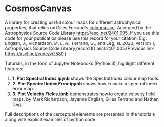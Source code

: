 # CosmosCanvas
A library for creating useful colour maps for different astrophysical properties, that relies on Gilles Ferrand's [colourspace](https://github.com/gillesferrand/colourspace). Accepted by the Astrophysics Source Code Library https://ascl.net/2401.005. If you use this code for your publication please use this record for your citation. E.g. English, J., Richardson, M. L. A., Ferrand, G., and Deg, N. 2023, version 1, Astrophysics Source Code Library,record ID ascl:2401.005.(Previous link https://ascl.net/code/v/3580.) 

Tutorials, in the form of Jupyter Notebooks (Python 3), highlight different features:
1. **1. Plot Spectral Index.ipynb** shows the Spectral Index colour map tools.
2. **2. Plot Spectral Index Error.ipynb** shows how to make a spectral index error map.
3. **3. Plot Velocity Fields.ipnb** demonstrates how to create velocity field maps.
by Mark Richardson, Jayanne English, Gilles Ferrand and Nathan Deg.

Full descriptions of the perceptual elements are presented in the tutorials along with explicit examples of python code.
